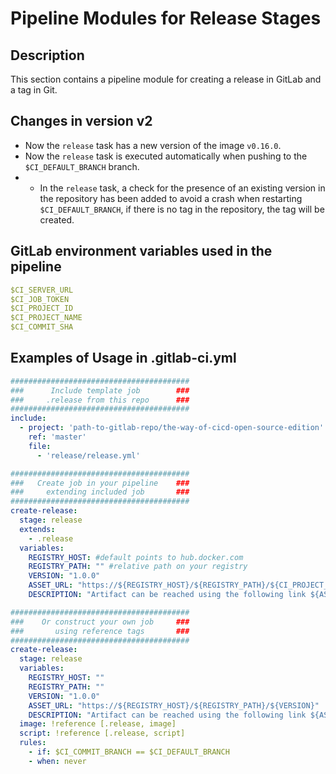 # Pipeline Modules for Release Stages

## Description

This section contains a pipeline module for creating a release in GitLab and a tag in Git.

## Changes in version v2

- Now the `release` task has a new version of the image `v0.16.0`.
- Now the `release` task is executed automatically when pushing to the `$CI_DEFAULT_BRANCH` branch.
- - In the `release` task, a check for the presence of an existing version in the repository has been added to avoid a crash when restarting `$CI_DEFAULT_BRANCH`, if there is no tag in the repository, the tag will be created.

## GitLab environment variables used in the pipeline

```yaml
$CI_SERVER_URL
$CI_JOB_TOKEN
$CI_PROJECT_ID
$CI_PROJECT_NAME
$CI_COMMIT_SHA
```

## Examples of Usage in .gitlab-ci.yml

```yaml
########################################
###      Include template job        ###
###     .release from this repo      ###
########################################
include:
  - project: 'path-to-gitlab-repo/the-way-of-cicd-open-source-edition'
    ref: 'master'
    file:
      - 'release/release.yml'

########################################
###   Create job in your pipeline    ###
###     extending included job       ###
########################################
create-release:
  stage: release
  extends:
    - .release
  variables:
    REGISTRY_HOST: #default points to hub.docker.com
    REGISTRY_PATH: "" #relative path on your registry
    VERSION: "1.0.0"
    ASSET_URL: "https://${REGISTRY_HOST}/${REGISTRY_PATH}/${CI_PROJECT_NAME}"
    DESCRIPTION: "Artifact can be reached using the following link ${ASSET_URL}"

########################################
###    Or construct your own job     ###
###       using reference tags       ###
########################################
create-release:
  stage: release
  variables:
    REGISTRY_HOST: ""
    REGISTRY_PATH: ""
    VERSION: "1.0.0"
    ASSET_URL: "https://${REGISTRY_HOST}/${REGISTRY_PATH}/${VERSION}"
    DESCRIPTION: "Artifact can be reached using the following link ${ASSET_URL}"
  image: !reference [.release, image]
  script: !reference [.release, script]
  rules:
    - if: $CI_COMMIT_BRANCH == $CI_DEFAULT_BRANCH
    - when: never
```
